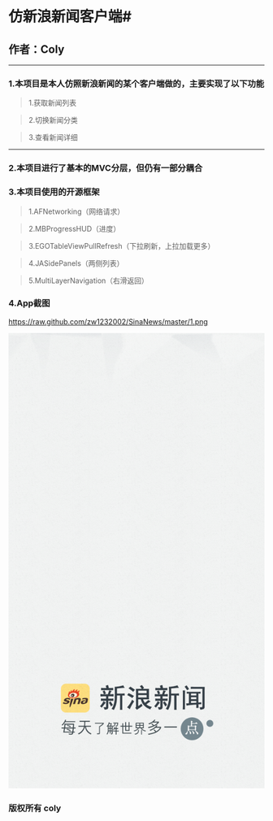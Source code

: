 # 仿新浪新闻客户端#
## 作者：Coly ##

--------------------------------------

### 1.本项目是本人仿照新浪新闻的某个客户端做的，主要实现了以下功能 ###

>  1.获取新闻列表

>  2.切换新闻分类

>  3.查看新闻详细

--------------------------------------

### 2.本项目进行了基本的MVC分层，但仍有一部分耦合 ###



### 3.本项目使用的开源框架 ###

>  1.AFNetworking（网络请求）

>  2.MBProgressHUD（进度）

>  3.EGOTableViewPullRefresh（下拉刷新，上拉加载更多）

>  4.JASidePanels（两侧列表）

>  5.MultiLayerNavigation（右滑返回）



### 4.App截图 ###

https://raw.github.com/zw1232002/SinaNews/master/1.png

![启动界面](./1.png)



### 版权所有 coly
